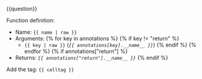 {{question}}

Function definition: 

- Name: `{{ name | raw }}`
- Arguments: 
{% for key in annotations %}
{% if key != "return" %}
  - `{{ key | raw }}` (*`{{ annotations[key].__name__ }}`*)
{% endif %}
{% endfor %}
{% if annotations["return"] %}
- Returns:  *`{{ annotations["return"].__name__ }}`*
{% endif %}

Add the tag: `{{ celltag }}`
